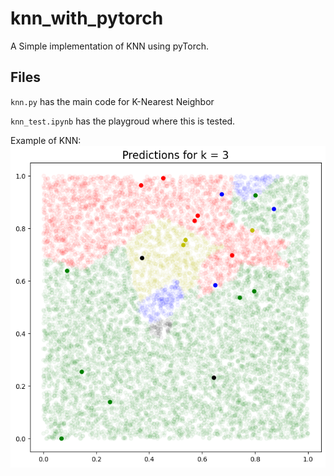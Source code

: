 # knn_with_pytorch

A Simple implementation of  KNN using pyTorch.

## Files

`knn.py` has the main code for K-Nearest Neighbor

`knn_test.ipynb` has the playgroud where this is tested.

Example of KNN:
![KNN plot](https://github.com/Mujadded/knn_with_pytorch/blob/main/output.png?raw=true)